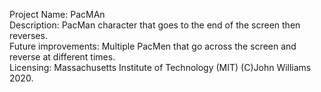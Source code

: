 Project Name: PacMAn
<br>
Description: PacMan character that goes to the end of the screen then reverses.
<br>
Future improvements: Multiple PacMen that go across the screen and reverse at different times.
<br>
Licensing: Massachusetts Institute of Technology (MIT) (C)John Williams 2020.
